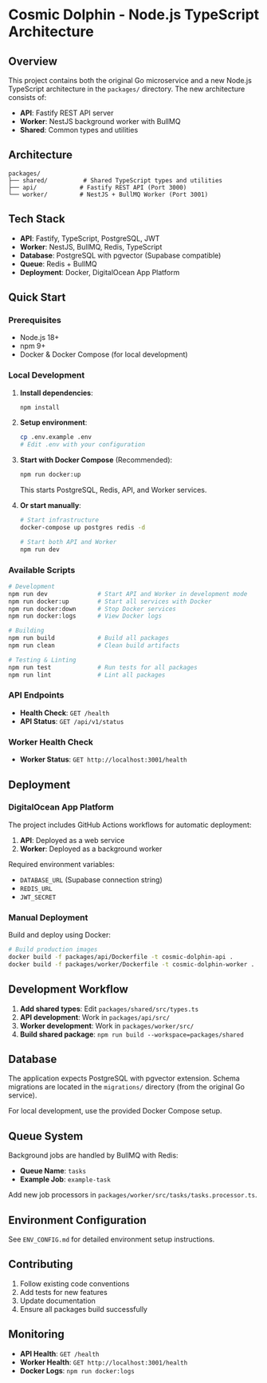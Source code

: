 # Cosmic Dolphin - Node.js TypeScript Architecture

## Overview

This project contains both the original Go microservice and a new Node.js TypeScript architecture in the `packages/` directory. The new architecture consists of:

- **API**: Fastify REST API server
- **Worker**: NestJS background worker with BullMQ
- **Shared**: Common types and utilities

## Architecture

```
packages/
├── shared/          # Shared TypeScript types and utilities
├── api/            # Fastify REST API (Port 3000)
└── worker/         # NestJS + BullMQ Worker (Port 3001)
```

## Tech Stack

- **API**: Fastify, TypeScript, PostgreSQL, JWT
- **Worker**: NestJS, BullMQ, Redis, TypeScript
- **Database**: PostgreSQL with pgvector (Supabase compatible)
- **Queue**: Redis + BullMQ
- **Deployment**: Docker, DigitalOcean App Platform

## Quick Start

### Prerequisites

- Node.js 18+
- npm 9+
- Docker & Docker Compose (for local development)

### Local Development

1. **Install dependencies**:
   ```bash
   npm install
   ```

2. **Setup environment**:
   ```bash
   cp .env.example .env
   # Edit .env with your configuration
   ```

3. **Start with Docker Compose** (Recommended):
   ```bash
   npm run docker:up
   ```
   This starts PostgreSQL, Redis, API, and Worker services.

4. **Or start manually**:
   ```bash
   # Start infrastructure
   docker-compose up postgres redis -d
   
   # Start both API and Worker
   npm run dev
   ```

### Available Scripts

```bash
# Development
npm run dev              # Start API and Worker in development mode
npm run docker:up        # Start all services with Docker
npm run docker:down      # Stop Docker services
npm run docker:logs      # View Docker logs

# Building
npm run build            # Build all packages
npm run clean            # Clean build artifacts

# Testing & Linting
npm run test             # Run tests for all packages
npm run lint             # Lint all packages
```

### API Endpoints

- **Health Check**: `GET /health`
- **API Status**: `GET /api/v1/status`

### Worker Health Check

- **Worker Status**: `GET http://localhost:3001/health`

## Deployment

### DigitalOcean App Platform

The project includes GitHub Actions workflows for automatic deployment:

1. **API**: Deployed as a web service
2. **Worker**: Deployed as a background worker

Required environment variables:
- `DATABASE_URL` (Supabase connection string)
- `REDIS_URL`
- `JWT_SECRET`

### Manual Deployment

Build and deploy using Docker:

```bash
# Build production images
docker build -f packages/api/Dockerfile -t cosmic-dolphin-api .
docker build -f packages/worker/Dockerfile -t cosmic-dolphin-worker .
```

## Development Workflow

1. **Add shared types**: Edit `packages/shared/src/types.ts`
2. **API development**: Work in `packages/api/src/`
3. **Worker development**: Work in `packages/worker/src/`
4. **Build shared package**: `npm run build --workspace=packages/shared`

## Database

The application expects PostgreSQL with pgvector extension. Schema migrations are located in the `migrations/` directory (from the original Go service).

For local development, use the provided Docker Compose setup.

## Queue System

Background jobs are handled by BullMQ with Redis:

- **Queue Name**: `tasks`
- **Example Job**: `example-task`

Add new job processors in `packages/worker/src/tasks/tasks.processor.ts`.

## Environment Configuration

See `ENV_CONFIG.md` for detailed environment setup instructions.

## Contributing

1. Follow existing code conventions
2. Add tests for new features
3. Update documentation
4. Ensure all packages build successfully

## Monitoring

- **API Health**: `GET /health`
- **Worker Health**: `GET http://localhost:3001/health`
- **Docker Logs**: `npm run docker:logs`